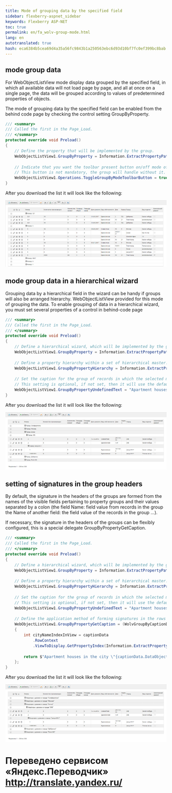 ```yaml
--- 
title: Mode of grouping data by the specified field 
sidebar: flexberry-aspnet_sidebar 
keywords: Flexberry ASP-NET 
toc: true 
permalink: en/fa_wolv-group-mode.html 
lang: en 
autotranslated: true 
hash: eca6384b5cea69d4a35a56fc9843b1a250563ebc6d93d10bf7fc0ef399bc8bab 
--- 
```


## mode group data 
For WebObjectListView mode display data grouped by the specified field, in which all available data 
will not load page by page, and all at once on a single page, the data will be grouped 
according to values of predetermined properties of objects. 

The mode of grouping data by the specified field can be enabled from the behind code page by checking the control setting GroupByProperty. 

```csharp
/// <summary> 
/// Called the first in the Page_Load. 
/// </summary> 
protected override void Preload()
{
    // Define the property that will be implemented by the group. 
    WebObjectListView1.GroupByProperty = Information.ExtractPropertyPath<Квартира>(x => x.ВидОтделки);
    
    // Indicate that you want the toolbar present button on/off mode of the group data. 
    // This button is not mandatory, the group will handle without it. 
    WebObjectListView1.Operations.ToggleGroupByModeToolbarButton = true;
}
``` 

After you download the list it will look like the following: 

![](/images/pages/products/flexberry-aspnet/controls/wolv/group-by-mode1.png) 

## mode group data in a hierarchical wizard 
Grouping data by a hierarchical field in the wizard can be handy if groups will also be arranged hierarchy. 
WebObjectListView provided for this mode of grouping the data. 
To enable grouping of data in a hierarchical wizard, you must set several properties of a control in behind-code page 

```csharp
/// <summary> 
/// Called the first in the Page_Load. 
/// </summary> 
protected override void Preload()
{
    // Define a hierarchical wizard, which will be implemented by the group. 
    WebObjectListView1.GroupByProperty = Information.ExtractPropertyPath<Квартира>(x => x.Дом.Город);
    
    // Define a property hierarchy within a set of hierarchical master. 
    WebObjectListView1.GroupByPropertyHierarchy = Information.ExtractPropertyPath<Город>(x => x.Иерархия);
    
    // Set the caption for the group of records in which the selected master. 
    // This setting is optional, if not set, then it will use the default value. 
    WebObjectListView1.GroupByPropertyUndefinedText = "Apartment houses in the uncertain cities";
}
``` 

After you download the list it will look like the following: 

![](/images/pages/products/flexberry-aspnet/controls/wolv/group-by-mode2.png) 

## setting of signatures in the group headers 
By default, the signature in the headers of the groups are formed from the names of the visible fields pertaining to property groups and their values separated by a colon (the field Name: field value from records in the group the Name of another field: the field value of the records in the group ...). 

If necessary, the signature in the headers of the groups can be flexibly configured, this is a special delegate GroupByPropertyGetCaption. 

```csharp
/// <summary> 
/// Called the first in the Page_Load. 
/// </summary> 
protected override void Preload()
{
    // Define a hierarchical wizard, which will be implemented by the group. 
    WebObjectListView1.GroupByProperty = Information.ExtractPropertyPath<Квартира>(x => x.Дом.Город);
    
    // Define a property hierarchy within a set of hierarchical master. 
    WebObjectListView1.GroupByPropertyHierarchy = Information.ExtractPropertyPath<Город>(x => x.Иерархия);
    
    // Set the caption for the group of records in which the selected master. 
    // This setting is optional, if not set, then it will use the default value. 
    WebObjectListView1.GroupByPropertyUndefinedText = "Apartment houses in the uncertain cities";
    
    // Define the application method of forming signatures in the rows which are headings of groups. 
    WebObjectListView1.GroupByPropertyGetCaption = (WolvGroupByCaptionData captionData) =>
    {
        int cityNameIndexInView = captionData
            .RowContext
            .ViewToDisplay.GetPropertyIndex(Information.ExtractPropertyPath<Квартира>(x => x.Дом.Город.Наименование));

        return $"Apartment houses in the city \"{captionData.DataObject.ObjectedData[cityNameIndexInView]}\"";
    };
}
``` 

After you download the list it will look like the following: 

![](/images/pages/products/flexberry-aspnet/controls/wolv/group-by-mode3.png) 



 # Переведено сервисом «Яндекс.Переводчик» http://translate.yandex.ru/